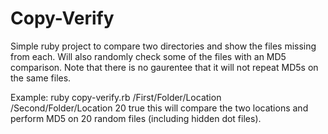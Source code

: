 Copy-Verify
===========

Simple ruby project to compare two directories and show the files missing from each. Will also randomly check some of the files with an MD5 comparison. Note that there is no gaurentee that it will not repeat MD5s on the same files.

Example: 
ruby copy-verify.rb /First/Folder/Location /Second/Folder/Location 20 true
this will compare the two locations and perform MD5 on 20 random files (including hidden dot files).
